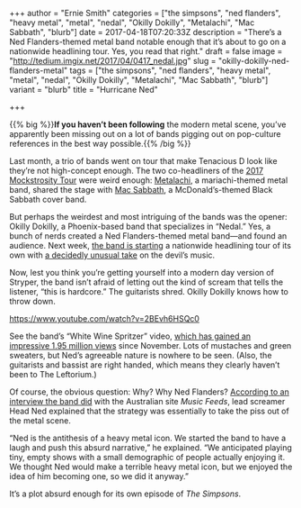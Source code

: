 +++
author = "Ernie Smith"
categories = ["the simpsons", "ned flanders", "heavy metal", "metal", "nedal", "Okilly Dokilly", "Metalachi", "Mac Sabbath", "blurb"]
date = 2017-04-18T07:20:33Z
description = "There’s a Ned Flanders-themed metal band notable enough that it’s about to go on a nationwide headlining tour. Yes, you read that right."
draft = false
image = "http://tedium.imgix.net/2017/04/0417_nedal.jpg"
slug = "okilly-dokilly-ned-flanders-metal"
tags = ["the simpsons", "ned flanders", "heavy metal", "metal", "nedal", "Okilly Dokilly", "Metalachi", "Mac Sabbath", "blurb"]
variant = "blurb"
title = "Hurricane Ned"

+++

{{% big %}}**If you haven’t been following** the modern metal scene, you’ve apparently been missing out on a lot of bands pigging out on pop-culture references in the best way possible.{{% /big %}}

Last month, a trio of bands went on tour that make Tenacious D look like they’re not high-concept enough. The two co-headliners of the [2017 Mockstrosity Tour](https://www.facebook.com/macsabbath/photos/a.388717964564907.1073741827.204505756319463/906325619470803/?type=1&theater) were weird enough: [Metalachi](http://metalachi.com/), a mariachi-themed metal band, shared the stage with [Mac Sabbath](http://www.officialmacsabbath.com/), a McDonald’s-themed Black Sabbath cover band.

But perhaps the weirdest and most intriguing of the bands was the opener: Okilly Dokilly, a Phoenix-based band that specializes in “Nedal.” Yes, a bunch of nerds created a Ned Flanders-themed metal band—and found an audience. Next week, [the band is starting](https://www.facebook.com/pg/OkillyDokillyBand/events/) a nationwide headlining tour of its own with [a decidedly unusual take](http://amzn.to/2oGY2bD) on the devil’s music.

Now, lest you think you’re getting yourself into a modern day version of Stryper, the band isn’t afraid of letting out the kind of scream that tells the listener, “this is hardcore.” The guitarists shred. Okilly Dokilly knows how to throw down. 

https://www.youtube.com/watch?v=2BEvh6HSQc0

See the band’s “White Wine Spritzer” video, [which has gained an impressive 1.95 million views](https://www.youtube.com/watch?v=2BEvh6HSQc0) since November. Lots of mustaches and green sweaters, but Ned’s agreeable nature is nowhere to be seen. (Also, the guitarists and bassist are right handed, which means they clearly haven’t been to The Leftorium.)

Of course, the obvious question: Why? Why Ned Flanders? [According to an interview the band did](http://musicfeeds.com.au/features/we-spoke-with-ned-flanders-themed-metal-band-okilly-dokilly-it-was-hil-diddly-arious/) with the Australian site *Music Feeds*, lead screamer Head Ned explained that the strategy was essentially to take the piss out of the metal scene.

“Ned is the antithesis of a heavy metal icon. We started the band to have a laugh and push this absurd narrative,” he explained. “We anticipated playing tiny, empty shows with a small demographic of people actually enjoying it. We thought Ned would make a terrible heavy metal icon, but we enjoyed the idea of him becoming one, so we did it anyway.”

It’s a plot absurd enough for its own episode of *The Simpsons*.